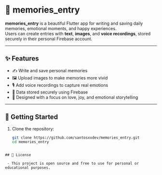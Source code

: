 # 📖 memories_entry

**memories_entry** is a beautiful Flutter app for writing and saving daily memories, emotional moments, and happy experiences.  
Users can create entries with **text**, **images**, and **voice recordings**, stored securely in their personal Firebase account.

---

## ✨ Features

- ✍️ Write and save personal memories
- 🖼️ Upload images to make memories more vivid
- 🎙️ Add voice recordings to capture real emotions
- 🔐 Data stored securely using Firebase
- 💖 Designed with a focus on love, joy, and emotional storytelling

---

## 🚀 Getting Started

1. Clone the repository:
   ```bash
   git clone https://github.com/santosxxdev/memories_entry.git
   cd memories_entry
```

## 📄 License

 - This project is open source and free to use for personal or educational purposes.


